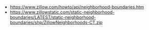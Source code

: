 
  + https://www.zillow.com/howto/api/neighborhood-boundaries.htm
  + https://www.zillowstatic.com/static-neighborhood-boundaries/LATEST/static-neighborhood-boundaries/shp/ZillowNeighborhoods-CT.zip
